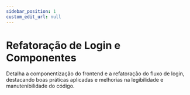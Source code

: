 ```yaml
---
sidebar_position: 1
custom_edit_url: null
---
```


# Refatoração de Login e Componentes

Detalha a componentização do frontend e a refatoração do fluxo de login, destacando boas práticas aplicadas e melhorias na legibilidade e manutenibilidade do código.

